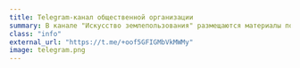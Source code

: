 ```yaml
---
title: Telegram-канал общественной организации
summary: В канале "Искусство землепользования" размещаются материалы по вопросам землеплользования
class: "info"
external_url: "https://t.me/+oof5GFIGMbVkMWMy"
image: telegram.png
---
```


